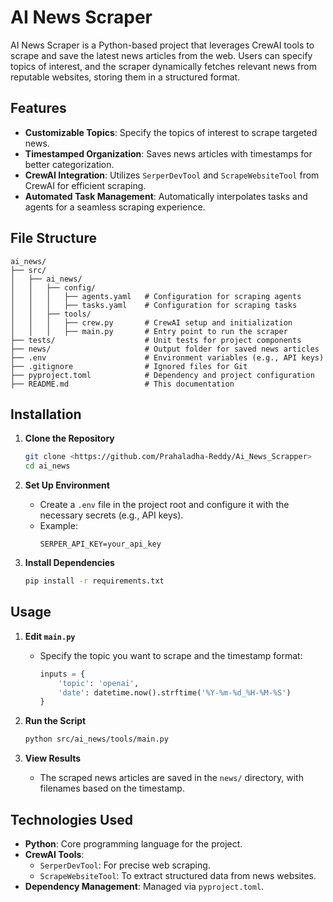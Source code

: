 
# AI News Scraper

AI News Scraper is a Python-based project that leverages CrewAI tools to scrape and save the latest news articles from the web. Users can specify topics of interest, and the scraper dynamically fetches relevant news from reputable websites, storing them in a structured format.

## Features
- **Customizable Topics**: Specify the topics of interest to scrape targeted news.
- **Timestamped Organization**: Saves news articles with timestamps for better categorization.
- **CrewAI Integration**: Utilizes `SerperDevTool` and `ScrapeWebsiteTool` from CrewAI for efficient scraping.
- **Automated Task Management**: Automatically interpolates tasks and agents for a seamless scraping experience.

## File Structure
```plaintext
ai_news/
├── src/
│   ├── ai_news/
│   │   ├── config/
│   │   │   ├── agents.yaml   # Configuration for scraping agents
│   │   │   ├── tasks.yaml    # Configuration for scraping tasks
│   │   ├── tools/
│   │   │   ├── crew.py       # CrewAI setup and initialization
│   │   │   ├── main.py       # Entry point to run the scraper
├── tests/                    # Unit tests for project components
├── news/                     # Output folder for saved news articles
├── .env                      # Environment variables (e.g., API keys)
├── .gitignore                # Ignored files for Git
├── pyproject.toml            # Dependency and project configuration
├── README.md                 # This documentation
```

## Installation

1. **Clone the Repository**
   ```bash
   git clone <https://github.com/Prahaladha-Reddy/Ai_News_Scrapper>
   cd ai_news
   ```

2. **Set Up Environment**
   - Create a `.env` file in the project root and configure it with the necessary secrets (e.g., API keys).
   - Example:
     ```env
     SERPER_API_KEY=your_api_key
     ```

3. **Install Dependencies**
   ```bash
   pip install -r requirements.txt
   ```

## Usage

1. **Edit `main.py`**
   - Specify the topic you want to scrape and the timestamp format:
     ```python
     inputs = {
         'topic': 'openai',
         'date': datetime.now().strftime('%Y-%m-%d_%H-%M-%S')
     }
     ```

2. **Run the Script**
   ```bash
   python src/ai_news/tools/main.py
   ```

3. **View Results**
   - The scraped news articles are saved in the `news/` directory, with filenames based on the timestamp.

## Technologies Used
- **Python**: Core programming language for the project.
- **CrewAI Tools**:
  - `SerperDevTool`: For precise web scraping.
  - `ScrapeWebsiteTool`: To extract structured data from news websites.
- **Dependency Management**: Managed via `pyproject.toml`.


